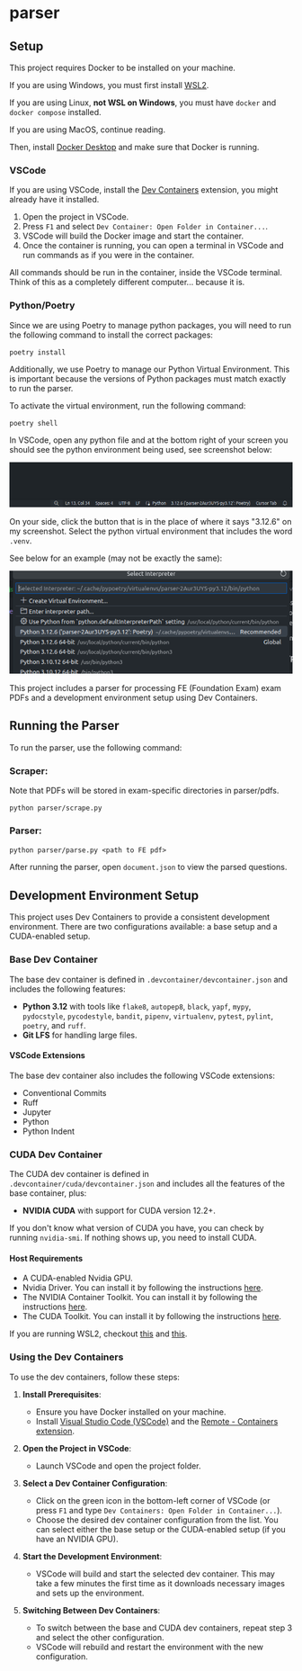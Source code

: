 # parser

## Setup

This project requires Docker to be installed on your machine.

If you are using Windows, you must first install [WSL2](https://learn.microsoft.com/en-us/windows/wsl/install).

If you are using Linux, **not WSL on Windows**, you must have `docker` and `docker compose` installed.

If you are using MacOS, continue reading.

Then, install [Docker Desktop](https://www.docker.com/products/docker-desktop/) and make sure that Docker is running.


### VSCode

If you are using VSCode, install the [Dev Containers](https://marketplace.visualstudio.com/items?itemName=ms-vscode-remote.remote-containers) extension, you might already have it installed.

1. Open the project in VSCode.
2. Press `F1` and select `Dev Container: Open Folder in Container...`.
3. VSCode will build the Docker image and start the container.
4. Once the container is running, you can open a terminal in VSCode and run commands as if you were in the container.

All commands should be run in the container, inside the VSCode terminal. Think of this as a completely different computer... because it is. 

### Python/Poetry

Since we are using Poetry to manage python packages, you will need to run the following command to install the correct packages:

```
poetry install
```

Additionally, we use Poetry to manage our Python Virtual Environment. This is important because the versions of Python packages must match exactly to run the parser.

To activate the virtual environment, run the following command:

```
poetry shell
```

In VSCode, open any python file and at the bottom right of your screen you should see the python environment being used, see screenshot below:

![python-env](./docs/images/python-env.png)

On your side, click the button that is in the place of where it says "3.12.6" on my screenshot. Select the python virtual environment that includes the word `.venv`.

See below for an example (may not be exactly the same):

![python-env-2](./docs/images/python-env-2.png)


This project includes a parser for processing FE (Foundation Exam) exam PDFs and a development environment setup using Dev Containers.

## Running the Parser

To run the parser, use the following command:

### Scraper: <br>
Note that PDFs will be stored in exam-specific directories in parser/pdfs.
```
python parser/scrape.py 
```
### Parser: <br>
```
python parser/parse.py <path to FE pdf>
```

After running the parser, open `document.json` to view the parsed questions.

## Development Environment Setup

This project uses Dev Containers to provide a consistent development environment. There are two configurations available: a base setup and a CUDA-enabled setup.

### Base Dev Container

The base dev container is defined in `.devcontainer/devcontainer.json` and includes the following features:

- **Python 3.12** with tools like `flake8`, `autopep8`, `black`, `yapf`, `mypy`, `pydocstyle`, `pycodestyle`, `bandit`, `pipenv`, `virtualenv`, `pytest`, `pylint`, `poetry`, and `ruff`.
- **Git LFS** for handling large files.

#### VSCode Extensions

The base dev container also includes the following VSCode extensions:

- Conventional Commits
- Ruff
- Jupyter
- Python
- Python Indent

### CUDA Dev Container

The CUDA dev container is defined in `.devcontainer/cuda/devcontainer.json` and includes all the features of the base container, plus:

- **NVIDIA CUDA** with support for CUDA version 12.2+.

If you don't know what version of CUDA you have, you can check by running `nvidia-smi`. If nothing shows up, you need to install CUDA.

#### Host Requirements

- A CUDA-enabled Nvidia GPU.
- Nvidia Driver. You can install it by following the instructions [here](https://www.nvidia.com/Download/index.aspx).
- The NVIDIA Container Toolkit. You can install it by following the instructions [here](https://docs.nvidia.com/datacenter/cloud-native/container-toolkit/install-guide.html).
- The CUDA Toolkit. You can install it by following the instructions [here](https://developer.nvidia.com/cuda-downloads).

If you are running WSL2, checkout [this](https://docs.docker.com/desktop/gpu/#using-nvidia-gpus-with-wsl2) and [this](https://docs.nvidia.com/cuda/wsl-user-guide/index.html).

### Using the Dev Containers

To use the dev containers, follow these steps:

1. **Install Prerequisites**:
   - Ensure you have Docker installed on your machine.
   - Install [Visual Studio Code (VSCode)](https://code.visualstudio.com/) and the [Remote - Containers extension](https://marketplace.visualstudio.com/items?itemName=ms-vscode-remote.remote-containers).

2. **Open the Project in VSCode**:
   - Launch VSCode and open the project folder.

3. **Select a Dev Container Configuration**:
   - Click on the green icon in the bottom-left corner of VSCode (or press `F1` and type `Dev Containers: Open Folder in Container...`).
   - Choose the desired dev container configuration from the list. You can select either the base setup or the CUDA-enabled setup (if you have an NVIDIA GPU).

4. **Start the Development Environment**:
   - VSCode will build and start the selected dev container. This may take a few minutes the first time as it downloads necessary images and sets up the environment.

5. **Switching Between Dev Containers**:
   - To switch between the base and CUDA dev containers, repeat step 3 and select the other configuration.
   - VSCode will rebuild and restart the environment with the new configuration.

